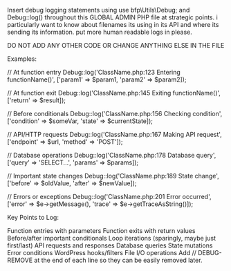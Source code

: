 Insert debug logging statements using use bfp\Utils\Debug; and Debug::log() throughout this GLOBAL ADMIN PHP file at strategic points. i particularly want to know about filenames its using in its API and where its sending its information. put more human readable logs in please.

DO NOT ADD ANY OTHER CODE OR CHANGE ANYTHING ELSE IN THE FILE

Examples:

// At function entry
Debug::log('ClassName.php:123 Entering functionName()', ['param1' => $param1, 'param2' => $param2]);

// At function exit
Debug::log('ClassName.php:145 Exiting functionName()', ['return' => $result]);

// Before conditionals
Debug::log('ClassName.php:156 Checking condition', ['condition' => $someVar, 'state' => $currentState]);

// API/HTTP requests
Debug::log('ClassName.php:167 Making API request', ['endpoint' => $url, 'method' => 'POST']);

// Database operations
Debug::log('ClassName.php:178 Database query', ['query' => 'SELECT...', 'params' => $params]);

// Important state changes
Debug::log('ClassName.php:189 State change', ['before' => $oldValue, 'after' => $newValue]);

// Errors or exceptions
Debug::log('ClassName.php:201 Error occurred', ['error' => $e->getMessage(), 'trace' => $e->getTraceAsString()]);

Key Points to Log:

Function entries with parameters
Function exits with return values
Before/after important conditionals
Loop iterations (sparingly, maybe just first/last)
API requests and responses
Database queries
State mutations
Error conditions
WordPress hooks/filters
File I/O operations
Add // DEBUG-REMOVE at the end of each line so they can be easily removed later.